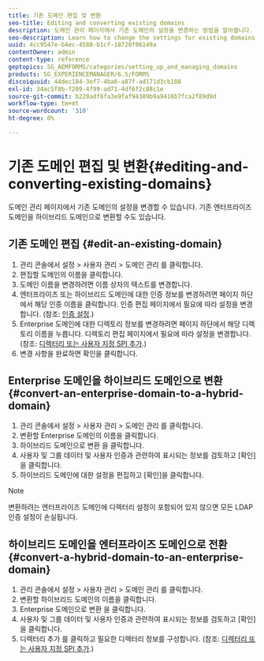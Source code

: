 ```yaml
---
title: 기존 도메인 편집 및 변환
seo-title: Editing and converting existing domains
description: 도메인 관리 페이지에서 기존 도메인의 설정을 변경하는 방법을 알아봅니다. 기존 엔터프라이즈 도메인을 하이브리드 도메인으로 전환하거나 그 반대로 전환합니다.
seo-description: Learn how to change the settings for existing domains from the Domain Management page. Convert an existing enterprise domain to a hybrid domain or vice versa.
uuid: 4cc9547e-b4ec-4588-b1cf-18720f06149a
contentOwner: admin
content-type: reference
geptopics: SG_AEMFORMS/categories/setting_up_and_managing_domains
products: SG_EXPERIENCEMANAGER/6.5/FORMS
discoiquuid: 44dec184-3ef7-4ba6-a87f-ad171d3cb188
exl-id: 34ac5f8b-f209-4f99-ad71-4df6f2c88c1e
source-git-commit: b220adf6fa3e9faf94389b9a9416b7fca2f89d9d
workflow-type: tm+mt
source-wordcount: '310'
ht-degree: 0%

---
```


# 기존 도메인 편집 및 변환{#editing-and-converting-existing-domains}

도메인 관리 페이지에서 기존 도메인의 설정을 변경할 수 있습니다. 기존 엔터프라이즈 도메인을 하이브리드 도메인으로 변환할 수도 있습니다.

## 기존 도메인 편집 {#edit-an-existing-domain}

1. 관리 콘솔에서 설정 > 사용자 관리 > 도메인 관리 를 클릭합니다.
1. 편집할 도메인의 이름을 클릭합니다.
1. 도메인 이름을 변경하려면 이름 상자의 텍스트를 변경합니다.
1. 엔터프라이즈 또는 하이브리드 도메인에 대한 인증 정보를 변경하려면 페이지 하단에서 해당 인증 이름을 클릭합니다. 인증 편집 페이지에서 필요에 따라 설정을 변경합니다. (참조: [인증 설정](/help/forms/using/admin-help/configuring-authentication-providers.md#authentication-settings).)
1. Enterprise 도메인에 대한 디렉토리 정보를 변경하려면 페이지 하단에서 해당 디렉토리 이름을 누릅니다. 디렉토리 편집 페이지에서 필요에 따라 설정을 변경합니다. (참조: [디렉터리 또는 사용자 지정 SPI 추가](/help/forms/using/admin-help/configuring-directories.md#adding-directories-or-custom-spis).)
1. 변경 사항을 완료하면 확인을 클릭합니다.

## Enterprise 도메인을 하이브리드 도메인으로 변환 {#convert-an-enterprise-domain-to-a-hybrid-domain}

1. 관리 콘솔에서 설정 > 사용자 관리 > 도메인 관리 를 클릭합니다.
1. 변환할 Enterprise 도메인의 이름을 클릭합니다.
1. 하이브리드 도메인으로 변환 을 클릭합니다.
1. 사용자 및 그룹 데이터 및 사용자 인증과 관련하여 표시되는 정보를 검토하고 [확인]을 클릭합니다.
1. 하이브리드 도메인에 대한 설정을 편집하고 [확인]을 클릭합니다.

>[!NOTE]
>
>변환하려는 엔터프라이즈 도메인에 디렉터리 설정이 포함되어 있지 않으면 모든 LDAP 인증 설정이 손실됩니다.

## 하이브리드 도메인을 엔터프라이즈 도메인으로 전환 {#convert-a-hybrid-domain-to-an-enterprise-domain}

1. 관리 콘솔에서 설정 > 사용자 관리 > 도메인 관리 를 클릭합니다.
1. 변환할 하이브리드 도메인의 이름을 클릭합니다.
1. Enterprise 도메인으로 변환 을 클릭합니다.
1. 사용자 및 그룹 데이터 및 사용자 인증과 관련하여 표시되는 정보를 검토하고 [확인]을 클릭합니다.
1. 디렉터리 추가 를 클릭하고 필요한 디렉터리 정보를 구성합니다. (참조: [디렉터리 또는 사용자 지정 SPI 추가](/help/forms/using/admin-help/configuring-directories.md#adding-directories-or-custom-spis).)

